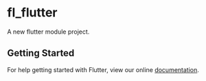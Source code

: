 # fl_flutter

A new flutter module project.

## Getting Started

For help getting started with Flutter, view our online
[documentation](https://flutter.dev/).
